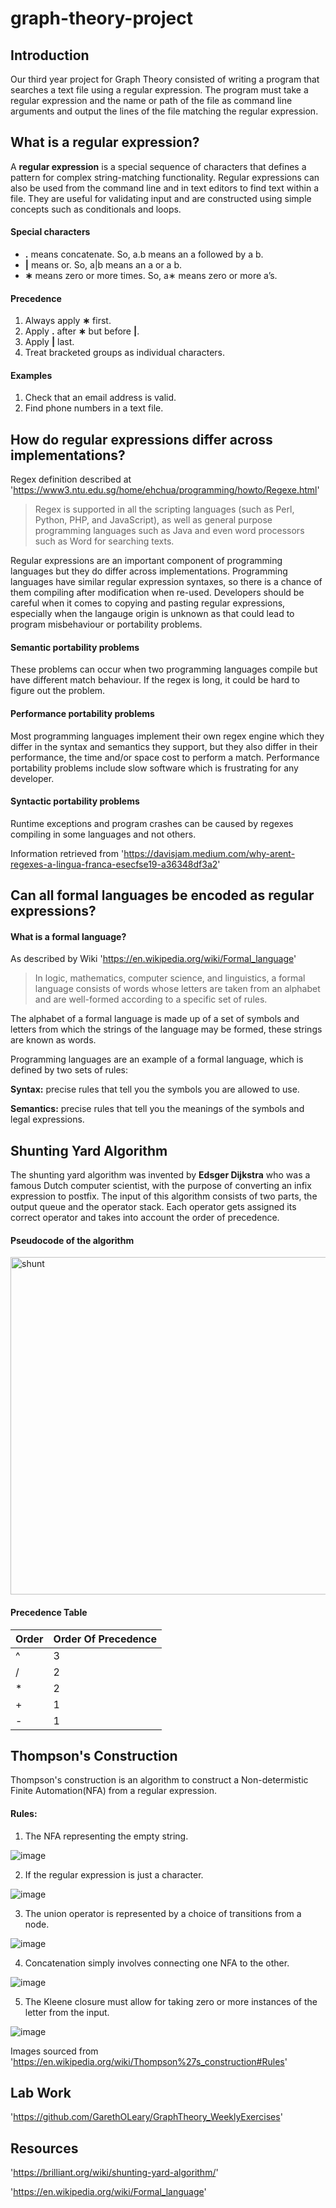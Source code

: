 # graph-theory-project

## Introduction

Our third year project for Graph Theory consisted of writing a program that searches a text file using a regular expression.
The program must take a regular expression and the name or path of the file as command line arguments and output the lines of the file matching the regular expression.

## What is a regular expression?

A **regular expression** is a special sequence of characters that defines a pattern for complex string-matching functionality. 
Regular expressions can also be used from the command line and in text editors to find text within a file.
They are useful for validating input and are constructed using simple concepts such as conditionals and loops.

#### Special characters

- **.** means concatenate. So, a.b means an a followed by a b.
- **|** means or. So, a|b means an a or a b.
- **∗** means zero or more times. So, a∗ means zero or more a’s.

#### Precedence 

1. Always apply **∗** first.
2. Apply **.** after **∗** but before **|**.
3. Apply **|** last.
4. Treat bracketed groups as individual characters.

#### Examples 
1. Check that an email address is valid.
2. Find phone numbers in a text file.

## How do regular expressions differ across implementations?

Regex definition described at 'https://www3.ntu.edu.sg/home/ehchua/programming/howto/Regexe.html'
> Regex is supported in all the scripting languages (such as Perl, Python, PHP, and JavaScript), as well as general purpose programming languages such as Java and even word processors such as Word for searching texts. 

Regular expressions are an important component of programming languages but they do differ across implementations.
Programming languages have similar regular expression syntaxes, so there is a chance of them compiling after modification when re-used. 
Developers should be careful when it comes to copying and pasting regular expressions, especially when the langauge origin is unknown as that could lead to program misbehaviour or portability problems.

#### Semantic portability problems
These problems can occur when two programming languages compile but have different match behaviour. If the regex is long, it could be hard to figure out the problem.

#### Performance portability problems
Most programming languages implement their own regex engine which they differ in the syntax and semantics they support, but they also differ in their performance, the time and/or space cost to perform a match. Performance portability problems include slow software which is frustrating for any developer.

#### Syntactic portability problems
Runtime exceptions and program crashes can be caused by regexes compiling in some languages and not others. 

Information retrieved from 'https://davisjam.medium.com/why-arent-regexes-a-lingua-franca-esecfse19-a36348df3a2'

## Can all formal languages be encoded as regular expressions?

#### What is a formal language?

As described by Wiki 'https://en.wikipedia.org/wiki/Formal_language'
> In logic, mathematics, computer science, and linguistics, a formal language consists of words whose letters are taken from an alphabet and are well-formed according to a specific set of rules.

The alphabet of a formal language is made up of a  set of symbols and letters from which the strings of the language may be formed, these strings are known as words. 

Programming languages are an example of a formal language, which is defined by two sets of rules:

**Syntax:** precise rules that tell you the symbols you are allowed to use.

**Semantics:** precise rules that tell you the meanings of the symbols and legal expressions.

## Shunting Yard Algorithm

The shunting yard algorithm was invented by **Edsger Dijkstra** who was a famous Dutch computer scientist, with the purpose of converting an infix expression to postfix.
The input of this algorithm consists of two parts, the output queue and the operator stack. 
Each operator gets assigned its correct operator and takes into account the order of precedence.

#### Pseudocode of the algorithm

<img width="540" alt="shunt" src="https://user-images.githubusercontent.com/48318455/116535641-e2203d80-a8db-11eb-8c17-fa88f173018e.PNG">

#### Precedence Table 

| Order | Order Of Precedence | 
|---|---|
| ^ | 3 |
| / | 2 |
| * | 2 |
| + | 1 |
| - | 1 |

## Thompson's Construction

Thompson's construction is an algorithm to construct a Non-determistic Finite Automation(NFA) from a regular expression. 

#### Rules:

1. The NFA representing the empty string.

![image](https://user-images.githubusercontent.com/48318455/116588065-00556000-a913-11eb-81c7-f16efb053bbd.png)

2. If the regular expression is just a character.

![image](https://user-images.githubusercontent.com/48318455/116588409-7063e600-a913-11eb-9575-8f53aef9a741.png)

3. The union operator is represented by a choice of transitions from a node.

![image](https://user-images.githubusercontent.com/48318455/116588604-a7d29280-a913-11eb-8a5c-d4cf84452015.png)

4. Concatenation simply involves connecting one NFA to the other.

![image](https://user-images.githubusercontent.com/48318455/116588711-c9cc1500-a913-11eb-9c21-04f08ec10c6b.png)

5. The Kleene closure must allow for taking zero or more instances of the letter from the input.

![image](https://user-images.githubusercontent.com/48318455/116588226-2ed33b00-a913-11eb-9c89-ab6bda3ea8af.png)

Images sourced from 'https://en.wikipedia.org/wiki/Thompson%27s_construction#Rules'


## Lab Work 

'https://github.com/GarethOLeary/GraphTheory_WeeklyExercises'

## Resources 

'https://brilliant.org/wiki/shunting-yard-algorithm/'

'https://en.wikipedia.org/wiki/Formal_language'














